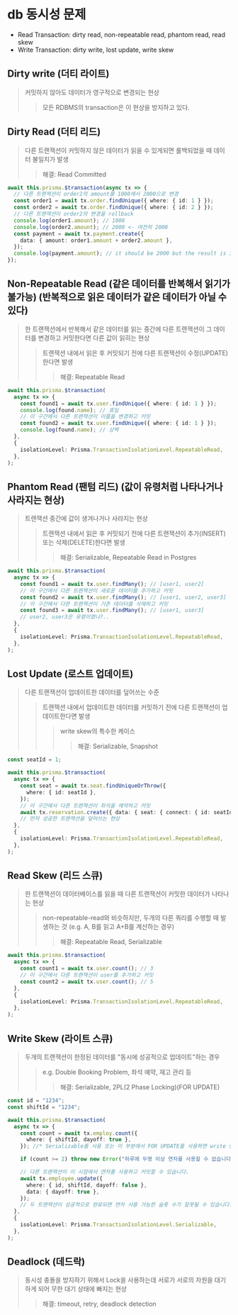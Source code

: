 # db 동시성 문제

- Read Transaction: dirty read, non-repeatable read, phantom read, read skew
- Write Transaction: dirty write, lost update, write skew

## Dirty write (더티 라이트)

> 커밋하지 않아도 데이터가 영구적으로 변경되는 현상
>
> > 모든 RDBMS의 transaction은 이 현상을 방지하고 있다.

## Dirty Read (더티 리드)

> 다른 트랜잭션이 커밋하지 않은 데이터가 읽을 수 있게되면 롤백되었을 때 데이터 불일치가 발생
>
> > 해결: Read Committed

```ts
await this.prisma.$transaction(async tx => {
  // 다른 트랜잭션이 order2의 amount를 1000에서 2000으로 변경
  const order1 = await tx.order.findUnique({ where: { id: 1 } });
  const order2 = await tx.order.findUnique({ where: { id: 2 } });
  // 다른 트랜잭션이 order2의 변경을 rollback
  console.log(order1.amount); // 1000
  console.log(order2.amount); // 2000 <- 여전히 2000
  const payment = await tx.payment.create({
    data: { amount: order1.amount + order2.amount },
  });
  console.log(payment.amount); // it should be 2000 but the result is 3000
});
```

## Non-Repeatable Read (같은 데이터를 반복해서 읽기가 불가능) (반복적으로 읽은 데이터가 같은 데이터가 아닐 수 있다)

> 한 트랜잭션에서 반복해서 같은 데이터를 읽는 중간에 다른 트랜잭션이 그 데이터를 변경하고 커밋한다면 다른 값이 읽히는 현상
>
> > 트랜잭션 내에서 읽은 후 커밋되기 전에 다른 트랜잭션이 수정(UPDATE)한다면 발생
> >
> > > 해결: Repeatable Read

```ts
await this.prisma.$transaction(
  async tx => {
    const found1 = await tx.user.findUnique({ where: { id: 1 } });
    console.log(found.name); // 휴일
    // 이 구간에서 다른 트랜잭션이 이름을 변경하고 커밋
    const found2 = await tx.user.findUnique({ where: { id: 1 } });
    console.log(found.name); // 상백
  },
  {
    isolationLevel: Prisma.TransactionIsolationLevel.RepeatableRead,
  },
);
```

## Phantom Read (팬텀 리드) (값이 유령처럼 나타나거나 사라지는 현상)

> 트랜잭션 중간에 값이 생겨나거나 사라지는 현상
>
> > 트랜잭션 내에서 읽은 후 커밋되기 전에 다른 트랜잭션이 추가(INSERT) 또는 삭제(DELETE)한다면 발생
> >
> > > 해결: Serializable, Repeatable Read in Postgres

```ts
await this.prisma.$transaction(
  async tx => {
    const found1 = await tx.user.findMany(); // [user1, user2]
    // 이 구간에서 다른 트랜잭션이 새로운 데이터를 추가하고 커밋
    const found2 = await tx.user.findMany(); // [user1, user2, user3]
    // 이 구간에서 다른 트랜잭션이 기존 데이터를 삭제하고 커밋
    const found3 = await tx.user.findMany(); // [user1, user3]
    // user2, user3은 유령이였나?..
  },
  {
    isolationLevel: Prisma.TransactionIsolationLevel.RepeatableRead,
  },
);
```

## Lost Update (로스트 업데이트)

> 다른 트랜잭션이 업데이트한 데이터를 덮어쓰는 수준
>
> > 트랜잭션 내에서 업데이트한 데이터를 커밋하기 전에 다른 트랜잭션이 업데이트한다면 발생
> >
> > > write skew의 특수한 케이스
> > >
> > > > 해결: Serializable, Snapshot

```ts
const seatId = 1;

await this.prisma.$transaction(
  async tx => {
    const seat = await tx.seat.findUniqueOrThrow({
      where: { id: seatId },
    });
    // 이 구간에서 다른 트랜잭션이 좌석을 예약하고 커밋
    await tx.reservation.create({ data: { seat: { connect: { id: seatId } } } });
    // 먼저 성공한 트랜잭션을 덮어쓰는 현상
  },
  {
    isolationLevel: Prisma.TransactionIsolationLevel.RepeatableRead,
  },
);
```

## Read Skew (리드 스큐)

> 한 트랜잭션이 데이터베이스를 읽을 때 다른 트랜잭션이 커밋한 데이터가 나타나는 현상
>
> > non-repeatable-read와 비슷하지만, 두개의 다른 쿼리를 수행할 때 발생하는 것 (e.g. A, B를 읽고 A+B를 계산하는 경우)
> >
> > > 해결: Repeatable Read, Serializable

```ts
await this.prisma.$transaction(
  async tx => {
    const count1 = await tx.user.count(); // 3
    // 이 구간에서 다른 트랜잭션이 user를 추가하고 커밋
    const count2 = await tx.user.count(); // 5
  },
  {
    isolationLevel: Prisma.TransactionIsolationLevel.RepeatableRead,
  },
);
```

## Write Skew (라이트 스큐)

> 두개의 트랜잭션이 한정된 데이터를 "동시에 성공적으로 업데이트"하는 경우
>
> > e.g. Double Booking Problem, 좌석 예약, 재고 관리 등
> >
> > > 해결: Serializable, 2PL(2 Phase Locking)(FOR UPDATE)

```ts
const id = "1234";
const shiftId = "1234";

await this.prisma.$transaction(
  async tx => {
    const count = await tx.employ.count({
      where: { shiftId, dayoff: true },
    }); //* Serializable를 사용 또는 이 부분에서 FOR UPDATE를 사용하면 write skew를 방지할 수 있다.

    if (count >= 2) throw new Error("하루에 두명 이상 연차를 사용할 수 없습니다.");

    // 다른 트랜잭션이 이 시점에서 연차를 사용하고 커밋할 수 있습니다.
    await tx.employee.update({
      where: { id, shiftId, dayoff: false },
      data: { dayoff: true },
    });
    // 두 트랜잭션이 성공적으로 완료되면 연차 사용 가능한 슬롯 수가 잘못될 수 있습니다.
  },
  {
    isolationLevel: Prisma.TransactionIsolationLevel.Serializable,
  },
);
```

## Deadlock (데드락)

> 동시성 충돌을 방지하기 위해서 Lock을 사용하는데 서로가 서로의 자원을 대기하게 되어 무한 대기 상태에 빠지는 현상
>
> > 해결: timeout, retry, deadlock detection
